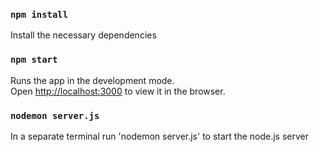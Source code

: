 ### `npm install`

Install the necessary dependencies

### `npm start`

Runs the app in the development mode.<br />
Open [http://localhost:3000](http://localhost:3000) to view it in the browser.


### `nodemon server.js`

In a separate terminal run 'nodemon server.js' to start the node.js server

